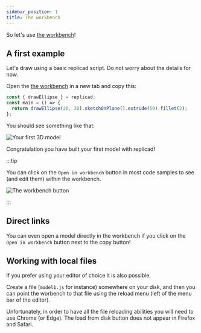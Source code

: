 ```yaml
---
sidebar_position: 1
title: The workbench
---
```


So let's use [the workbench](https://studio.replicad.xyz/workbench)!

## A first example

Let's draw using a basic replicad script. Do not worry about the details for
now.

Open the [the workbench](https://studio.replicad.xyz/workbench) in a new tab
and copy this:

```js withWorkbench
const { drawEllipse } = replicad;
const main = () => {
  return drawEllipse(20, 30).sketchOnPlane().extrude(50).fillet(2);
};
```

You should see something like that:

![Your first 3D model](/img/tutorial/first-model.png)

Congratulation you have built your first model with replicad!

:::tip

<div style={{display: "flex", flexDirection: "row", justifyContent:
"space-between"}}>

<div style={{maxWidth: "calc(100% - 120px)"}}>

You can click on the `Open in workbench` button in most code samples to see (and
edit them) within the workbench.

</div>

<div style={{width: "100px"}}>
<img src="/img/tutorial/workbench.png" alt="The workbench button" />
</div>
</div>

:::

## Direct links

You can even open a model directly in the workbench if you click on the `Open in workbench` button next to the copy button!

## Working with local files

If you prefer using your editor of choice it is also possible.

Create a file (`model1.js` for instance) somewhere on your disk, and then you
can point the worbench to that file using the reload menu (left of the menu bar
of the editor).

Unfortunately, in order to have all the file reloading abilities you will need
to use Chrome (or Edge). The load from disk button does not appear in Firefox
and Safari.
